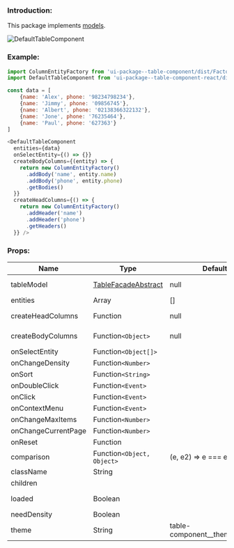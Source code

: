 ### Introduction:
This package implements [models](https://github.com/ui-package/table-component).

![DefaultTableComponent](https://raw.githubusercontent.com/gothic-prince/ui-package--table-component-react/master/images/DefaultTableComponent.png)

### Example: 
```javascript
import ColumnEntityFactory from 'ui-package--table-component/dist/Factories/ColumnEntityFactory'
import DefaultTableComponent from 'ui-package--table-component-react/dist/DefaultTableComponent'

const data = [
    {name: 'Alex', phone: '98234798234'},
    {name: 'Jimmy', phone: '09856745'},
    {name: 'Albert', phone: '02138366322132'},
    {name: 'Jone', phone: '76235464'},
    {name: 'Paul', phone: '627363'}
]
```

```javascript
<DefaultTableComponent
  entities={data}
  onSelectEntity={() => {}}
  createBodyColumns={(entity) => {
    return new ColumnEntityFactory()
      .addBody('name', entity.name)
      .addBody('phone', entity.phone)
      .getBodies()
  }}
  createHeadColumns={() => {
    return new ColumnEntityFactory()
      .addHeader('name')
      .addHeader('phone')
      .getHeaders()
  }} />
```


### Props:

| Name | Type | Default | Description |
| --- | --- | --- | --- |
| tableModel | [TableFacadeAbstract](https://github.com/ui-package/table-component/blob/master/src/Facades/TableFacadeAbstract.js) | null | You can get its via [TableBuilder](https://github.com/ui-package/table-component/tree/master/src/Builders/TableBuilder) |
| entities | Array | [] | You need input your data |
| createHeadColumns | Function | null | Should return array of [ColumnHeadEntityInterface](https://github.com/ui-package/table-component/blob/master/src/Entities/HeadColumn/ColumnHeadEntityInterface.js) |
| createBodyColumns | Function`<Object>` | null | Should return array of [ColumnBodyEntityInterface](https://github.com/ui-package/table-component/blob/master/src/Entities/BodyColumn/ColumnBodyEntityInterface.js)  |
| onSelectEntity | Function`<Object[]>` |  |  |
| onChangeDensity | Function`<Number>` | | |
| onSort | Function`<String>` | | |
| onDoubleClick | Function`<Event>` | | |
| onClick | Function`<Event>` | | |
| onContextMenu | Function`<Event>` | | |
| onChangeMaxItems | Function`<Number>` | | |
| onChangeCurrentPage | Function`<Number>` | | |
| onReset | Function | | |
| comparison | Function`<Object, Object>` | (e, e2) => e === e2 | |
| className | String | | |
| children | | | |
| loaded | Boolean | | It need you if you use async |
| needDensity | Boolean | |  |
| theme | String | table-component__theme_default |  |


